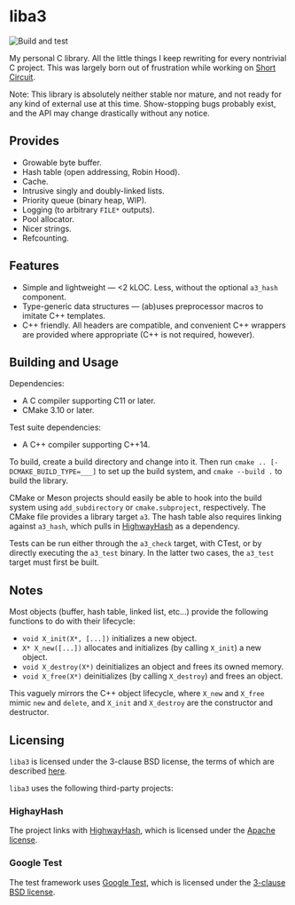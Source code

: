 # liba3

![Build and test](https://github.com/3541/liba3/workflows/Build%20and%20test/badge.svg)

My personal C library. All the little things I keep rewriting for every
nontrivial C project. This was largely born out of frustration while working on
[Short Circuit](https://github.com/3541/short-circuit).

Note: This library is absolutely neither stable nor mature, and not ready for any kind of external
use at this time. Show-stopping bugs probably exist, and the API may change drastically without any
notice.

## Provides
- Growable byte buffer.
- Hash table (open addressing, Robin Hood).
- Cache.
- Intrusive singly and doubly-linked lists.
- Priority queue (binary heap, WIP).
- Logging (to arbitrary `FILE*` outputs).
- Pool allocator.
- Nicer strings.
- Refcounting.

## Features
- Simple and lightweight — <2 kLOC. Less, without the optional `a3_hash` component.
- Type-generic data structures — (ab)uses preprocessor macros to imitate C++ templates.
- C++ friendly. All headers are compatible, and convenient C++ wrappers are provided where
  appropriate (C++ is not required, however).

## Building and Usage
Dependencies:
- A C compiler supporting C11 or later.
- CMake 3.10 or later.

Test suite dependencies:
- A C++ compiler supporting C++14.

To build, create a build directory and change into it. Then run `cmake .. [-DCMAKE_BUILD_TYPE=___]` to set up the build system, and `cmake --build .` to build the library.

CMake or Meson projects should easily be able to hook into the build system using `add_subdirectory` or `cmake.subproject`, respectively. The CMake file provides a library target `a3`. The hash table also requires linking against `a3_hash`, which pulls in [HighwayHash](https://github.com/google/highwayhash) as a dependency.

Tests can be run either through the `a3_check` target, with CTest, or by
directly executing the `a3_test` binary. In the latter two cases, the `a3_test`
target must first be built.

## Notes
Most objects (buffer, hash table, linked list, etc...) provide the following functions to do with their lifecycle:

- `void X_init(X*, [...])` initializes a new object.
- `X* X_new([...])` allocates and initializes (by calling `X_init`) a new object.
- `void X_destroy(X*)` deinitializes an object and frees its owned memory.
- `void X_free(X*)` deinitializes (by calling `X_destroy`) and frees an object.

This vaguely mirrors the C++ object lifecycle, where `X_new` and `X_free` mimic `new` and `delete`, and `X_init` and `X_destroy` are the constructor and destructor.

## Licensing

`liba3` is licensed under the 3-clause BSD license, the terms of which are
described [here](https://github.com/3541/liba3/blob/trunk/LICENSE).

`liba3` uses the following third-party projects:

### HighayHash
The project links with [HighwayHash](https://github.com/google/highwayhash),
which is licensed under the [Apache
license](https://github.com/google/highwayhash/blob/master/LICENSE).

### Google Test
The test framework uses [Google Test](https://github.com/google/googletest),
which is licensed under the [3-clause BSD
license](https://github.com/google/googletest/blob/master/LICENSE).

